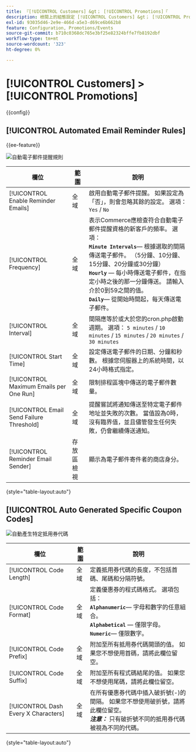 ```yaml
---
title: 『[!UICONTROL Customers] &gt； [!UICONTROL Promotions]『
description: 檢閱上的組態設定 [!UICONTROL Customers] &gt； [!UICONTROL Promotions] 商務管理員頁面。
exl-id: 93035d46-2e9e-466d-a5e3-d69ce6b662b8
feature: Configuration, Promotions/Events
source-git-commit: b710c0368dc765e3bf25e82324bffe7fb8192dbf
workflow-type: tm+mt
source-wordcount: '323'
ht-degree: 0%

---
```


# [!UICONTROL Customers] > [!UICONTROL Promotions]

{{config}}

## [!UICONTROL Automated Email Reminder Rules]

{{ee-feature}}

![自動電子郵件提醒規則](./assets/promotions-automated-email-reminder-rules.png)<!-- zoom -->

<!-- [Automated Email Reminder Rules](https://docs.magento.com/user-guide/marketing/email-reminder-rules-configure.html) -->

| 欄位 | [範圍](../../getting-started/websites-stores-views.md#scope-settings) | 說明 |
|--- |--- |--- |
| [!UICONTROL Enable Reminder Emails] | 全域 | 啟用自動電子郵件提醒。 如果設定為「否」，則會忽略其餘的設定。 選項： `Yes` / `No` |
| [!UICONTROL Frequency] | 全域 | 表示Commerce應檢查符合自動電子郵件提醒資格的新客戶的頻率。 選項： <br/>**`Minute Intervals`**— 根據選取的間隔傳送電子郵件。 （5分鐘、10分鐘、15分鐘、20分鐘或30分鐘）<br/>**`Hourly`**  — 每小時傳送電子郵件，在指定小時之後的那一分鐘傳送。 請輸入介於0到59之間的值。 <br/>**`Daily`**— 從開始時間起，每天傳送電子郵件。 |
| [!UICONTROL Interval] | 全域 | 間隔應等於或大於您的cron.php啟動週期。 選項： `5 minutes` / `10 minutes` / `15 minutes` / `20 minutes` / `30 minutes` |
| [!UICONTROL Start Time] | 全域 | 設定傳送電子郵件的日期、分鐘和秒數。 根據您伺服器上的系統時間，以24小時格式指定。 |
| [!UICONTROL Maximum Emails per One Run] | 全域 | 限制排程區塊中傳送的電子郵件數量。 |
| [!UICONTROL Email Send Failure Threshold] | 全域 | 提醒嘗試將通知傳送至特定電子郵件地址並失敗的次數。 當值設為0時，沒有臨界值，並且儘管發生任何失敗，仍會繼續傳送通知。 |
| [!UICONTROL Reminder Email Sender] | 存放區檢視 | 顯示為電子郵件寄件者的商店身分。 |

{style="table-layout:auto"}

## [!UICONTROL Auto Generated Specific Coupon Codes]

![自動產生特定抵用券代碼](./assets/promotions-auto-generated-specific-coupon-codes.png)<!-- zoom -->

<!-- [Auto Generated Specific Coupon Codes](https://docs.magento.com/user-guide/marketing/price-rules-cart-coupon-code-configure.md  -->

| 欄位 | [範圍](../../getting-started/websites-stores-views.md#scope-settings) | 說明 |
|--- |--- |--- |
| [!UICONTROL Code Length] | 全域 | 定義抵用券代碼的長度，不包括首碼、尾碼和分隔符號。 |
| [!UICONTROL Code Format] | 全域 | 定義優惠券的程式碼格式。 選項包括： <br/>**`Alphanumeric`**— 字母和數字的任意組合。<br/>**`Alphabetical`**  — 僅限字母。 <br/>**`Numeric`**— 僅限數字。 |
| [!UICONTROL Code Prefix] | 全域 | 附加至所有抵用券代碼開頭的值。 如果您不想使用首碼，請將此欄位留空。 |
| [!UICONTROL Code Suffix] | 全域 | 附加至所有程式碼結尾的值。 如果您不想使用尾碼，請將此欄位留空。 |
| [!UICONTROL Dash Every X Characters] | 全域 | 在所有優惠券代碼中插入破折號(-)的間隔。 如果您不想使用破折號，請將此欄位留空。 <br/>_**注意：**_ 只有破折號不同的抵用券代碼被視為不同的代碼。 |

{style="table-layout:auto"}
